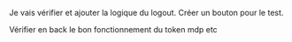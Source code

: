 Je vais vérifier et ajouter la logique du logout.
Créer un bouton pour le test.

Vérifier en back le bon fonctionnement du token mdp etc